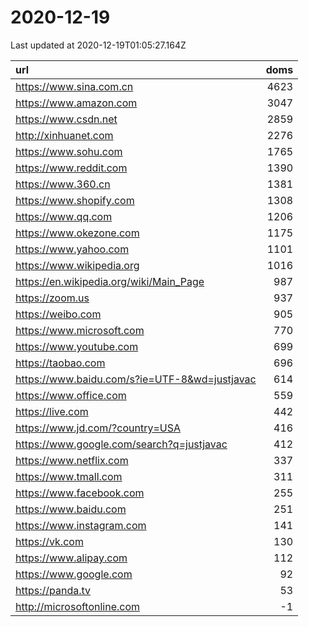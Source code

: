 # 2020-12-19

<!-- BEGIN -->
Last updated at 2020-12-19T01:05:27.164Z

url | doms
:- | -:
https://www.sina.com.cn | 4623
https://www.amazon.com | 3047
https://www.csdn.net | 2859
http://xinhuanet.com | 2276
https://www.sohu.com | 1765
https://www.reddit.com | 1390
https://www.360.cn | 1381
https://www.shopify.com | 1308
https://www.qq.com | 1206
https://www.okezone.com | 1175
https://www.yahoo.com | 1101
https://www.wikipedia.org | 1016
https://en.wikipedia.org/wiki/Main_Page | 987
https://zoom.us | 937
https://weibo.com | 905
https://www.microsoft.com | 770
https://www.youtube.com | 699
https://taobao.com | 696
https://www.baidu.com/s?ie=UTF-8&wd=justjavac | 614
https://www.office.com | 559
https://live.com | 442
https://www.jd.com/?country=USA | 416
https://www.google.com/search?q=justjavac | 412
https://www.netflix.com | 337
https://www.tmall.com | 311
https://www.facebook.com | 255
https://www.baidu.com | 251
https://www.instagram.com | 141
https://vk.com | 130
https://www.alipay.com | 112
https://www.google.com | 92
https://panda.tv | 53
http://microsoftonline.com | -1
<!-- END -->
